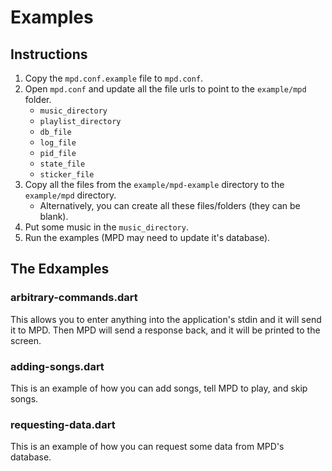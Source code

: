 # Examples

## Instructions

1. Copy the `mpd.conf.example` file to `mpd.conf`.
2. Open `mpd.conf` and update all the file urls to point to the `example/mpd` folder.
	- `music_directory`
	- `playlist_directory`
	- `db_file`
	- `log_file`
	- `pid_file`
	- `state_file`
	- `sticker_file`
3. Copy all the files from the `example/mpd-example` directory to the `example/mpd` directory.
	- Alternatively, you can create all these files/folders (they can be blank).
4. Put some music in the `music_directory`.
5. Run the examples (MPD may need to update it's database).

## The Edxamples

### arbitrary-commands.dart

This allows you to enter anything into the application's stdin and it will send it to MPD. Then MPD will send a response back, and it will be printed to the screen.

### adding-songs.dart

This is an example of how you can add songs, tell MPD to play, and skip songs.

### requesting-data.dart

This is an example of how you can request some data from MPD's database.